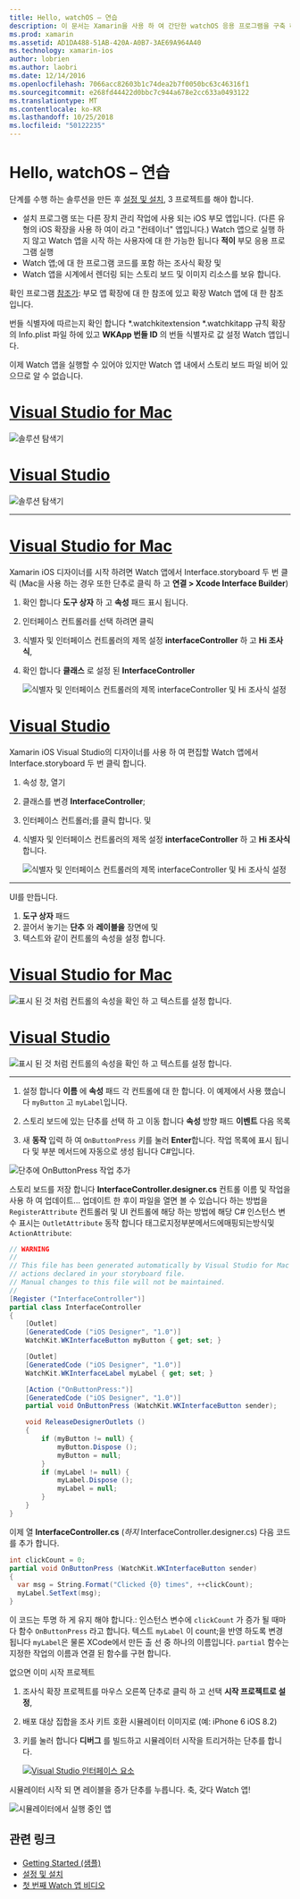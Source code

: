 ```yaml
---
title: Hello, watchOS – 연습
description: 이 문서는 Xamarin을 사용 하 여 간단한 watchOS 응용 프로그램을 구축 하는 연습을 제공 합니다. Mac 용 Visual Studio 및 Visual Studio에서 작업, 스토리 보드를 사용 하 여 작업, 코드의 이벤트에 응답 하는 방법을 설명 합니다.
ms.prod: xamarin
ms.assetid: AD1DA488-51AB-420A-A0B7-3AE69A964A40
ms.technology: xamarin-ios
author: lobrien
ms.author: laobri
ms.date: 12/14/2016
ms.openlocfilehash: 7066acc82603b1c74dea2b7f0050bc63c46316f1
ms.sourcegitcommit: e268fd44422d0bbc7c944a678e2cc633a0493122
ms.translationtype: MT
ms.contentlocale: ko-KR
ms.lasthandoff: 10/25/2018
ms.locfileid: "50122235"
---
```

# <a name="hello-watchos--walkthrough"></a>Hello, watchOS – 연습

단계를 수행 하는 솔루션을 만든 후 [설정 및 설치](~/ios/watchos/get-started/installation.md), 3 프로젝트를 해야 합니다.

- 설치 프로그램 또는 다른 장치 관리 작업에 사용 되는 iOS 부모 앱입니다. (다른 유형의 iOS 확장을 사용 하 여이 라고 "컨테이너" 앱입니다.) Watch 앱으로 실행 하지 않고 Watch 앱을 시작 하는 사용자에 대 한 가능한 됩니다 **적이** 부모 응용 프로그램 실행
- Watch 앱;에 대 한 프로그램 코드를 포함 하는 조사식 확장 및
- Watch 앱을 시계에서 렌더링 되는 스토리 보드 및 이미지 리소스를 보유 합니다.

확인 프로그램 [참조가](~/ios/watchos/get-started/project-references.md): 부모 앱 확장에 대 한 참조에 있고 확장 Watch 앱에 대 한 참조입니다.

번들 식별자에 따르는지 확인 합니다 \*.watchkitextension \*.watchkitapp 규칙 확장의 Info.plist 파일 하에 있고 **WKApp 번들 ID** 의 번들 식별자로 값 설정 Watch 앱입니다.

이제 Watch 앱을 실행할 수 있어야 있지만 Watch 앱 내에서 스토리 보드 파일 비어 있으므로 알 수 없습니다.

# <a name="visual-studio-for-mactabmacos"></a>[Visual Studio for Mac](#tab/macos)

![](hello-watch-images/projectstructure.png "솔루션 탐색기")

# <a name="visual-studiotabwindows"></a>[Visual Studio](#tab/windows)

![](hello-watch-images/vs-projectstructure.png "솔루션 탐색기")

-----

# <a name="visual-studio-for-mactabmacos"></a>[Visual Studio for Mac](#tab/macos)
    
Xamarin iOS 디자이너를 시작 하려면 Watch 앱에서 Interface.storyboard 두 번 클릭 (Mac을 사용 하는 경우 또한 단추로 클릭 하 고 **연결 > Xcode Interface Builder**)


1.  확인 합니다 **도구 상자** 하 고 **속성** 패드 표시 됩니다.
1.  인터페이스 컨트롤러를 선택 하려면 클릭
1.  식별자 및 인터페이스 컨트롤러의 제목 설정 **interfaceController** 하 고 **Hi 조사식**,
1.  확인 합니다 **클래스** 로 설정 된 **InterfaceController**

    ![](hello-watch-images/interfacecontrollerattributes.png "식별자 및 인터페이스 컨트롤러의 제목 interfaceController 및 Hi 조사식 설정")

# <a name="visual-studiotabwindows"></a>[Visual Studio](#tab/windows)

Xamarin iOS Visual Studio의 디자이너를 사용 하 여 편집할 Watch 앱에서 Interface.storyboard 두 번 클릭 합니다.

1.  속성 창, 열기
1.  클래스를 변경 **InterfaceController**;
1.  인터페이스 컨트롤러;를 클릭 합니다. 및
1.  식별자 및 인터페이스 컨트롤러의 제목 설정 **interfaceController** 하 고 **Hi 조사식**합니다.

    ![](hello-watch-images/vs-interfacecontrollerattributes.png "식별자 및 인터페이스 컨트롤러의 제목 interfaceController 및 Hi 조사식 설정")

-----


UI를 만듭니다.

1. **도구 상자** 패드
1. 끌어서 놓기는 **단추** 와 **레이블을** 장면에 및
1. 텍스트와 같이 컨트롤의 속성을 설정 합니다.

# <a name="visual-studio-for-mactabmacos"></a>[Visual Studio for Mac](#tab/macos)

![](hello-watch-images/draganddrop.png "표시 된 것 처럼 컨트롤의 속성을 확인 하 고 텍스트를 설정 합니다.")

# <a name="visual-studiotabwindows"></a>[Visual Studio](#tab/windows)

![](hello-watch-images/vs-draganddrop.png "표시 된 것 처럼 컨트롤의 속성을 확인 하 고 텍스트를 설정 합니다.")

-----

1. 설정 합니다 **이름** 에 **속성** 패드 각 컨트롤에 대 한 합니다. 이 예제에서 사용 했습니다 `myButton` 고 `myLabel`입니다.

1. 스토리 보드에 있는 단추를 선택 하 고 이동 합니다 **속성** 방향 패드 **이벤트** 다음 목록

1. 새 **동작** 입력 하 여 `OnButtonPress` 키를 눌러 **Enter**합니다.
  작업 목록에 표시 됩니다 및 부분 메서드에 자동으로 생성 됩니다 C#입니다.

![](hello-watch-images/buttonaction.png "단추에 OnButtonPress 작업 추가")

스토리 보드를 저장 합니다 **InterfaceController.designer.cs** 컨트롤 이름 및 작업을 사용 하 여 업데이트... 업데이트 한 후이 파일을 열면 볼 수 있습니다 하는 방법을 `RegisterAttribute` 컨트롤러 및 UI 컨트롤에 해당 하는 방법에 해당 C# 인스턴스 변수 표시는 `OutletAttribute` 동작 합니다 태그로지정부분메서드에매핑되는방식및`ActionAttribute`:

```csharp
// WARNING
//
// This file has been generated automatically by Visual Studio for Mac from the outlets and
// actions declared in your storyboard file.
// Manual changes to this file will not be maintained.
//
[Register ("InterfaceController")]
partial class InterfaceController
{
    [Outlet]
    [GeneratedCode ("iOS Designer", "1.0")]
    WatchKit.WKInterfaceButton myButton { get; set; }

    [Outlet]
    [GeneratedCode ("iOS Designer", "1.0")]
    WatchKit.WKInterfaceLabel myLabel { get; set; }

    [Action ("OnButtonPress:")]
    [GeneratedCode ("iOS Designer", "1.0")]
    partial void OnButtonPress (WatchKit.WKInterfaceButton sender);

    void ReleaseDesignerOutlets ()
    {
        if (myButton != null) {
            myButton.Dispose ();
            myButton = null;
        }
        if (myLabel != null) {
            myLabel.Dispose ();
            myLabel = null;
        }
    }
}
```

이제 열 **InterfaceController.cs** (*하지* InterfaceController.designer.cs) 다음 코드를 추가 합니다.

```csharp
int clickCount = 0;
partial void OnButtonPress (WatchKit.WKInterfaceButton sender)
{
  var msg = String.Format("Clicked {0} times", ++clickCount);
  myLabel.SetText(msg);
}
```

이 코드는 투명 하 게 유지 해야 합니다.: 인스턴스 변수에 `clickCount` 가 증가 될 때마다 함수 `OnButtonPress` 라고 합니다. 텍스트 `myLabel` 이 count;을 반영 하도록 변경 됩니다 `myLabel`은 물론 XCode에서 만든 출 선 중 하나의 이름입니다. `partial` 함수는 지정한 작업의 이름과 연결 된 함수를 구현 합니다.

없으면 이미 시작 프로젝트

1. 조사식 확장 프로젝트를 마우스 오른쪽 단추로 클릭 하 고 선택 **시작 프로젝트로 설정**,

1. 배포 대상 집합을 조사 키트 호환 시뮬레이터 이미지로 (예: iPhone 6 iOS 8.2)

1. 키를 눌러 합니다 **디버그** 를 빌드하고 시뮬레이터 시작을 트리거하는 단추를 합니다.

    [![](hello-watch-images/readytodebug-sml.png "Visual Studio 인터페이스 요소")](hello-watch-images/readytodebug.png#lightbox)

시뮬레이터 시작 되 면 레이블을 증가 단추를 누릅니다.
축, 갖다 Watch 앱!

![](hello-watch-images/running.png "시뮬레이터에서 실행 중인 앱")


## <a name="related-links"></a>관련 링크

- [Getting Started (샘플)](https://developer.xamarin.com/samples/monotouch/WatchKit/GettingStarted/)
- [설정 및 설치](~/ios/watchos/get-started/installation.md)
- [첫 번째 Watch 앱 비디오](http://blog.xamarin.com/your-first-watch-kit-app/)
